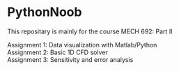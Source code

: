 # PythonNoob

This repositary is mainly for the course MECH 692: Part II

Assignment 1: Data visualization with Matlab/Python  
Assignment 2: Basic 1D CFD solver  
Assignment 3: Sensitivity and error analysis  
